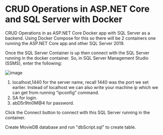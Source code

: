 # CRUD Operations in ASP.NET Core and SQL Server with Docker
CRUD Operations in as ASP.NET Core Docker app with SQL Server as a backend. Using Docker Compose for this so there will be 2 containers one running the ASP.NET Core app and other SQL Server 2019.


Once the SQL Server Container is up then connect with the SQL Server running in the docker container. So, in SQL Server Management Studio (SSMS), enter the following:

![image](https://user-images.githubusercontent.com/11777006/204121831-b83d7095-b71d-41ee-b9ef-d000e9b6af10.png)


1. localhost,1440 for the server name, recall 1440 was the port we set earlier. Instead of localhost we can also write your machine ip which we can get from running “ipconfig” command.
2. SA for login.
3. abD5r9tn0M@4 for password.

Click the Connect button to connect with this SQL Server running in the container.

Create MovieDB database and run "dbScript.sql" to create table.
